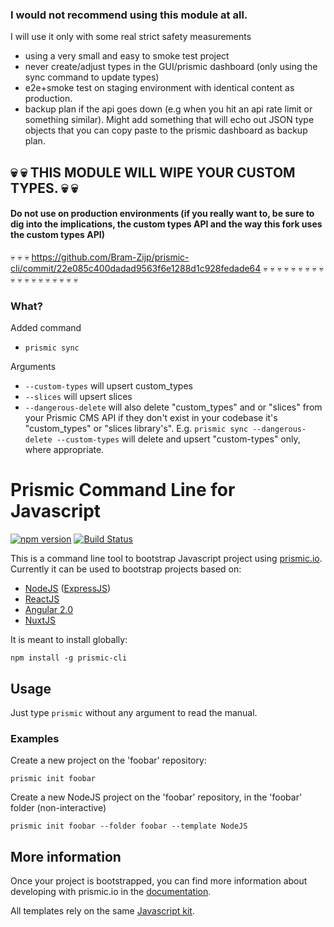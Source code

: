 ### I would not recommend using this module at all.

I will use it only with some real strict safety measurements

- using a very small and easy to smoke test project
- never create/adjust types in the GUI/prismic dashboard (only using the sync command to update types)
- e2e+smoke test on staging environment with identical content as production.
- backup plan if the api goes down (e.g when you hit an api rate limit or something similar). Might add something that will echo out JSON type objects that you can copy paste to the prismic dashboard as backup plan.

## :skull: :skull: THIS MODULE WILL WIPE YOUR CUSTOM TYPES. :skull: :skull:

#### Do not use on production environments (if you really want to, be sure to dig into the implications, the custom types API and the way this fork uses the custom types API)

:skull: :skull: :skull: https://github.com/Bram-Zijp/prismic-cli/commit/22e085c400dadad9563f6e1288d1c928fedade64 :skull: :skull: :skull:
:skull: :skull: :skull: :skull: :skull: :skull: :skull: :skull: :skull: :skull: :skull: :skull: :skull: :skull: :skull: :skull:

### What?

Added command

- `prismic sync`

Arguments

- `--custom-types` will upsert custom_types
- `--slices` will upsert slices
- `--dangerous-delete` will also delete "custom_types" and or "slices" from your Prismic CMS API if they don't exist in your codebase it's "custom_types" or "slices library's". E.g. `prismic sync --dangerous-delete --custom-types` will delete and upsert "custom-types" only, where appropriate.

# Prismic Command Line for Javascript

[![npm version](https://badge.fury.io/js/prismic-cli.svg)](http://badge.fury.io/js/prismic-cli)
[![Build Status](https://api.travis-ci.org/prismicio/prismic-cli.png)](https://travis-ci.org/prismicio/prismic-cli)

This is a command line tool to bootstrap Javascript project using [prismic.io](https://prismic.io). Currently it can be used to bootstrap projects based on:

- [NodeJS](https://nodejs.org/) ([ExpressJS](https://expressjs.com/))
- [ReactJS](https://facebook.github.io/react/)
- [Angular 2.0](https://angular.io/)
- [NuxtJS](https://nuxtjs.org/)

It is meant to install globally:

```
npm install -g prismic-cli
```

## Usage

Just type `prismic` without any argument to read the manual.

### Examples

Create a new project on the 'foobar' repository:

```
prismic init foobar
```

Create a new NodeJS project on the 'foobar' repository, in the 'foobar' folder (non-interactive)

```
prismic init foobar --folder foobar --template NodeJS
```

## More information

Once your project is bootstrapped, you can find more information about developing with prismic.io in the [documentation](http://prismic.io/docs).

All templates rely on the same [Javascript kit](https://github.com/prismicio/javascript-kit).
